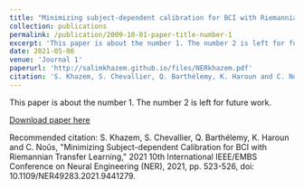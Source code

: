 ```yaml
---
title: "Minimizing subject-dependent calibration for BCI with Riemannian transfer learning"
collection: publications
permalink: /publication/2009-10-01-paper-title-number-1
excerpt: 'This paper is about the number 1. The number 2 is left for future work.'
date: 2021-05-06
venue: 'Journal 1'
paperurl: 'http://salimkhazem.github.io/files/NERkhazem.pdf'
citation: 'S. Khazem, S. Chevallier, Q. Barthélemy, K. Haroun and C. Noûs, "Minimizing Subject-dependent Calibration for BCI with Riemannian Transfer Learning," 2021 10th International IEEE/EMBS Conference on Neural Engineering (NER), 2021, pp. 523-526, doi: 10.1109/NER49283.2021.9441279'
---
```

This paper is about the number 1. The number 2 is left for future work.

[Download paper here](http://salimkhazem.github.io/files/NERkhazem.pdf)

Recommended citation: S. Khazem, S. Chevallier, Q. Barthélemy, K. Haroun and C. Noûs, "Minimizing Subject-dependent Calibration for BCI with Riemannian Transfer Learning," 2021 10th International IEEE/EMBS Conference on Neural Engineering (NER), 2021, pp. 523-526, doi: 10.1109/NER49283.2021.9441279.

